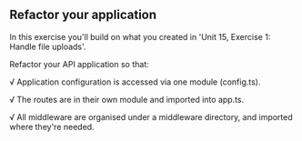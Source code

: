 ## Refactor your application

In this exercise you'll build on what you created in 'Unit 15, Exercise 1: Handle file uploads'.

Refactor your API application so that:

√ Application configuration is accessed via one module (config.ts).

√ The routes are in their own module and imported into app.ts.

√ All middleware are organised under a middleware directory, and imported where they're needed.
